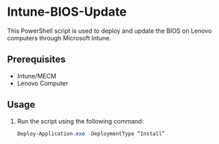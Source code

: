 # Intune-BIOS-Update

This PowerShell script is used to deploy and update the BIOS on Lenovo computers through Microsoft Intune.

## Prerequisites

- Intune/MECM
- Lenovo Computer

## Usage

1. Run the script using the following command:

   ```powershell
   Deploy-Application.exe -DeploymentType “Install”

